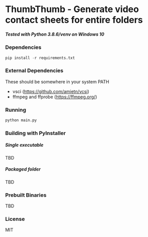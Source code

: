 # ThumbThumb - Generate video contact sheets for entire folders
##### Tested with Python 3.8.6/venv on Windows 10
### Dependencies
```python
pip install -r requirements.txt
```
### External Dependencies
These should be somewhere in your system PATH
- vsci (https://github.com/amietn/vcsi)
- ffmpeg and ffprobe (https://ffmpeg.org/)

### Running
```python
python main.py
```

### Building with PyInstaller
##### Single executable
TBD
##### Packaged folder
TBD

### Prebuilt Binaries
TBD

### License
MIT